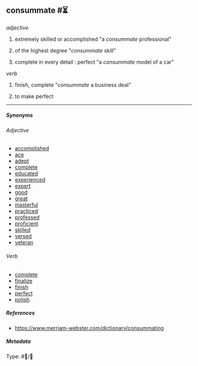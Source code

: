 ## consummate #⏳

*adjective*

1. extremely skilled or accomplished 
   "a *consummate* professional"

1. of the highest degree
   "*consummate* skill"

1. complete in every detail : perfect
   "a *consummate* model of a car"

*verb*

1. finish, complete
   "*consummate* a business deal"

1. to make perfect

---

##### Synonyms

###### Adjective

* [accomplished](accomplished.md)
* [ace](ace.md)
* [adept](adept.md)
* [complete](complete.md)
* [educated](educated.md)
* [experienced](experienced.md)
* [expert](expert.md)
* [good](good.md)
* [great](great.md)
* [masterful](masterful.md)
* [practiced](practiced.md)
* [professed](professed.md)
* [proficient](proficient.md)
* [skilled](skilled.md)
* [versed](versed.md)
* [veteran](veteran.md)

###### Verb

* [complete](complete.md)
* [finalize](finalize.md)
* [finish](finish.md)
* [perfect](perfect.md)
* [polish](polish.md)

##### References

* https://www.merriam-webster.com/dictionary/consummating

##### Metadata

Type: #💬/💬 
